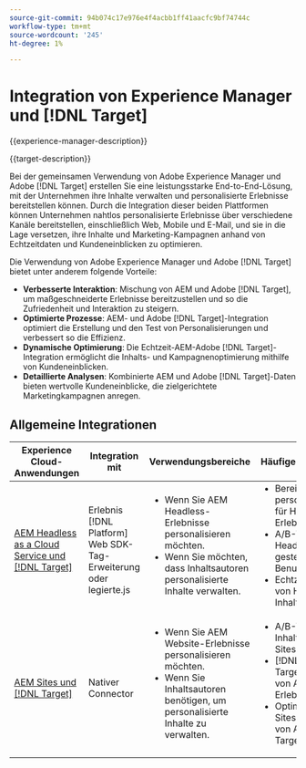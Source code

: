 ```yaml
---
source-git-commit: 94b074c17e976e4f4acbb1ff41aacfc9bf74744c
workflow-type: tm+mt
source-wordcount: '245'
ht-degree: 1%

---
```



# Integration von Experience Manager und [!DNL Target]

{{experience-manager-description}}

{{target-description}}

Bei der gemeinsamen Verwendung von Adobe Experience Manager und Adobe [!DNL Target] erstellen Sie eine leistungsstarke End-to-End-Lösung, mit der Unternehmen ihre Inhalte verwalten und personalisierte Erlebnisse bereitstellen können. Durch die Integration dieser beiden Plattformen können Unternehmen nahtlos personalisierte Erlebnisse über verschiedene Kanäle bereitstellen, einschließlich Web, Mobile und E-Mail, und sie in die Lage versetzen, ihre Inhalte und Marketing-Kampagnen anhand von Echtzeitdaten und Kundeneinblicken zu optimieren.

Die Verwendung von Adobe Experience Manager und Adobe [!DNL Target] bietet unter anderem folgende Vorteile:

+ **Verbesserte Interaktion**: Mischung von AEM und Adobe [!DNL Target], um maßgeschneiderte Erlebnisse bereitzustellen und so die Zufriedenheit und Interaktion zu steigern.
+ **Optimierte Prozesse**: AEM- und Adobe [!DNL Target]-Integration optimiert die Erstellung und den Test von Personalisierungen und verbessert so die Effizienz.
+ **Dynamische Optimierung**: Die Echtzeit-AEM-Adobe [!DNL Target]-Integration ermöglicht die Inhalts- und Kampagnenoptimierung mithilfe von Kundeneinblicken.
+ **Detaillierte Analysen**: Kombinierte AEM und Adobe [!DNL Target]-Daten bieten wertvolle Kundeneinblicke, die zielgerichtete Marketingkampagnen anregen.

## Allgemeine Integrationen

<table>
    <thead>
        <tr>
            <th>Experience Cloud-Anwendungen</th>
            <th>Integration mit</th>
            <th>Verwendungsbereiche</th>
            <th>Häufige Anwendungsfälle</th>
        </tr>
    </thead>
    <tbody>
        <tr>
            <td><a href="https://experienceleague.adobe.com/docs/experience-manager-learn/cloud-service/integrations/target.html" target="_blank" rel="noreferrer">AEM Headless as a Cloud Service und [!DNL Target]</a></td>
            <td>Erlebnis [!DNL Platform] Web SDK-Tag-Erweiterung oder legierte.js</td>
            <td>
              <ul style="margin-top: 0;">
                <li>Wenn Sie AEM Headless-Erlebnisse personalisieren möchten.</li>
                <li>Wenn Sie möchten, dass Inhaltsautoren personalisierte Inhalte verwalten.</li>
              </ul>
            </td>
            <td>
                <ul style="margin-top: 0;">
                  <li>Bereitstellung personalisierter Inhalte für Headless-AEM-Erlebnisse.</li>
                  <li>A/B-Tests zu Headless-AEM-gesteuerten Benutzererlebnissen</li>
                  <li>Echtzeitoptimierung von Headless-AEM-Inhaltsvarianten.</li>
                </ul>
            </td>
        </tr>
        <tr>
            <td><a href="https://experienceleague.adobe.com/docs/experience-manager-learn/sites/integrations/target/overview.html?lang=de" target="_blank" rel="noreferrer">AEM Sites und [!DNL Target]</a></td>
            <td>Nativer Connector</td>
            <td>
                <ul style="margin-top: 0;">
                    <li>Wenn Sie AEM Website-Erlebnisse personalisieren möchten.</li>
                    <li>Wenn Sie Inhaltsautoren benötigen, um personalisierte Inhalte zu verwalten.</li>
                </ul>
            </td>
            <td>
              <ul style="margin-top: 0;">
                <li>A/B-Tests auf Inhaltsvarianten in AEM Sites.</li>
                <li>[!DNL Target]Personalisierung von AEM Sites-Erlebnissen.</li>
                <li>Optimierung von AEM Sites mit Echtzeitdaten von Adobe [!DNL Target].</li>
              </ul>
            </td>
        </tr>
    </tbody>          
</table>
